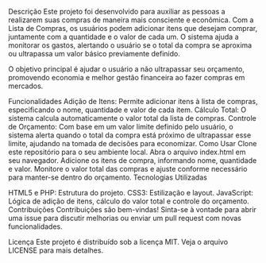 Descrição
Este projeto foi desenvolvido para auxiliar as pessoas a realizarem suas compras de maneira mais consciente e econômica. Com a Lista de Compras,
os usuários podem adicionar itens que desejam comprar, juntamente com a quantidade e o valor de cada um. O sistema ajuda a monitorar os gastos,
alertando o usuário se o total da compra se aproxima ou ultrapassa um valor básico previamente definido.

O objetivo principal é ajudar o usuário a não ultrapassar seu orçamento, promovendo economia e melhor gestão financeira ao fazer compras em mercados.

Funcionalidades
Adição de Itens: Permite adicionar itens à lista de compras, especificando o nome, quantidade e valor de cada item.
Cálculo Total: O sistema calcula automaticamente o valor total da lista de compras.
Controle de Orçamento: Com base em um valor limite definido pelo usuário, o sistema alerta quando o total da compra está próximo de ultrapassar esse limite,
ajudando na tomada de decisões para economizar.
Como Usar
Clone este repositório para o seu ambiente local.
Abra o arquivo index.html em seu navegador.
Adicione os itens de compra, informando nome, quantidade e valor.
Monitore o valor total das compras e ajuste conforme necessário para manter-se dentro do orçamento.
Tecnologias Utilizadas

HTML5 e PHP: Estrutura do projeto.
CSS3: Estilização e layout.
JavaScript: Lógica de adição de itens, cálculo do valor total e controle do orçamento.
Contribuições
Contribuições são bem-vindas! Sinta-se à vontade para abrir uma issue para discutir melhorias ou enviar um pull request com novas funcionalidades.

Licença
Este projeto é distribuído sob a licença MIT. Veja o arquivo LICENSE para mais detalhes.
